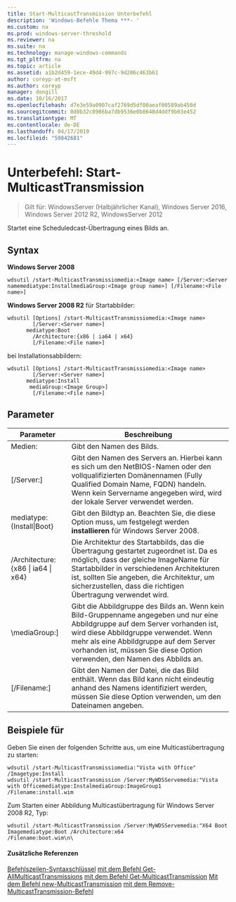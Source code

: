```yaml
---
title: Start-MulticastTransmission Unterbefehl
description: 'Windows-Befehle Thema ***- '
ms.custom: na
ms.prod: windows-server-threshold
ms.reviewer: na
ms.suite: na
ms.technology: manage-windows-commands
ms.tgt_pltfrm: na
ms.topic: article
ms.assetid: a1b2d459-1ece-49d4-997c-9d206c463b61
author: coreyp-at-msft
ms.author: coreyp
manager: dongill
ms.date: 10/16/2017
ms.openlocfilehash: d7e3e59a0907caf2769d5df00aeaf00589ab450d
ms.sourcegitcommit: 0d0b32c8986ba7db9536e0b8648d4ddf9b03e452
ms.translationtype: MT
ms.contentlocale: de-DE
ms.lasthandoff: 04/17/2019
ms.locfileid: "59842681"
---
```

# <a name="subcommand-start-multicasttransmission"></a>Unterbefehl: Start-MulticastTransmission

>Gilt für: WindowsServer (Halbjährlicher Kanal), Windows Server 2016, Windows Server 2012 R2, WindowsServer 2012

Startet eine Scheduledcast-Übertragung eines Bilds an.
## <a name="syntax"></a>Syntax
**Windows Server 2008**
```
wdsutil /start-MulticastTransmissiomedia:<Image name> [/Server:<Server namemediatype:InstallmediaGroup:<Image group name>] [/Filename:<File name>]
```
**Windows Server 2008 R2** für Startabbilder:
```
wdsutil [Options] /start-MulticastTransmissiomedia:<Image name>
        [/Server:<Server name>]
      mediatype:Boot
        /Architecture:{x86 | ia64 | x64}
        [/Filename:<File name>]
```
bei Installationsabbildern:
```
wdsutil [Options] /start-MulticastTransmissiomedia:<Image name>
        [/Server:<Server name>]
      mediatype:Install
       mediaGroup:<Image Group>]
        [/Filename:<File name>]
```
## <a name="parameters"></a>Parameter
|Parameter|Beschreibung|
|-------|--------|
Medien:<Image name>|Gibt den Namen des Bilds.|
|[/Server:<Server name>]|Gibt den Namen des Servers an. Hierbei kann es sich um den NetBIOS-Namen oder den vollqualifizierten Domänennamen (Fully Qualified Domain Name, FQDN) handeln. Wenn kein Servername angegeben wird, wird der lokale Server verwendet werden.|
mediatype:{Install&#124;Boot}|Gibt den Bildtyp an. Beachten Sie, die diese Option muss, um festgelegt werden **installieren** für Windows Server 2008.|
|/Architecture:{x86 &#124; ia64 &#124; x64}|Die Architektur des Startabbilds, das die Übertragung gestartet zugeordnet ist. Da es möglich, dass der gleiche ImageName für Startabbilder in verschiedenen Architekturen ist, sollten Sie angeben, die Architektur, um sicherzustellen, dass die richtigen Übertragung verwendet wird.|
|\mediaGroup:<Image group name>]|Gibt die Abbildgruppe des Bilds an. Wenn kein Bild-Gruppenname angegeben und nur eine Abbildgruppe auf dem Server vorhanden ist, wird diese Abbildgruppe verwendet. Wenn mehr als eine Abbildgruppe auf dem Server vorhanden ist, müssen Sie diese Option verwenden, den Namen des Abbilds an.|
|[/Filename:<File name>]|Gibt den Namen der Datei, die das Bild enthält. Wenn das Bild kann nicht eindeutig anhand des Namens identifiziert werden, müssen Sie diese Option verwenden, um den Dateinamen angeben.|
## <a name="BKMK_examples"></a>Beispiele für
Geben Sie einen der folgenden Schritte aus, um eine Multicastübertragung zu starten:
```
wdsutil /start-MulticastTransmissiomedia:"Vista with Office"
/Imagetype:Install
wdsutil /start-MulticastTransmission /Server:MyWDSServemedia:"Vista with Officemediatype:InstalmediaGroup:ImageGroup1 /Filename:install.wim
```
Zum Starten einer Abbildung Multicastübertragung für Windows Server 2008 R2, Typ:
```
wdsutil /start-MulticastTransmission /Server:MyWDSServemedia:"X64 Boot Imagemediatype:Boot /Architecture:x64
/Filename:boot.wim\n\
```
#### <a name="additional-references"></a>Zusätzliche Referenzen
[Befehlszeilen-Syntaxschlüssel](command-line-syntax-key.md)
[mit dem Befehl Get-AllMulticastTransmissions](using-the-get-allmulticasttransmissions-command.md)
[mit dem Befehl Get-MulticastTransmission](using-the-get-multicasttransmission-command.md) 
 [Mit dem Befehl new-MulticastTransmission](using-the-new-multicasttransmission-command.md)
[mit dem Remove-MulticastTransmission-Befehl](using-the-remove-multicasttransmission-command.md)
